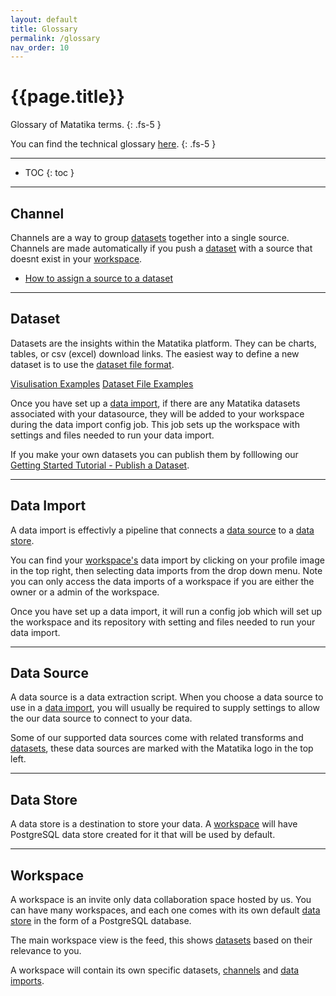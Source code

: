 ```yaml
---
layout: default
title: Glossary
permalink: /glossary
nav_order: 10
---
```


# {{page.title}}

Glossary of Matatika terms.
{: .fs-5 }

You can find the technical glossary [here](https://github.com/Matatika/matatika-examples/tree/master/matatika_technical_glossary).
{: .fs-5 }

---

- TOC
{: toc }

---

## Channel

Channels are a way to group [datasets](#dataset) together into a single source. Channels are made automatically if you push a [dataset](#dataset) with a source that doesnt exist in your [workspace](#workspace).

- [How to assign a source to a dataset]({{site.baseurl}}/data-visualisation/dataset-yaml)

---

## Dataset

Datasets are the insights within the Matatika platform. They can be charts, tables, or csv (excel) download links. The easiest way to define a new dataset is to use the [dataset file format]({{site.baseurl}}/data-visualisation/dataset-yaml). 

[Visulisation Examples]({{site.baseurl}}/data-visualisation/examples/)
[Dataset File Examples](https://github.com/Matatika/matatika-examples/tree/master/example_datasets)

Once you have set up a [data import](#data-import), if there are any Matatika datasets associated with your datasource, they will be added to your workspace during the data import config job. This job sets up the workspace with settings and files needed to run your data import.

If you make your own datasets you can publish them by folllowing our [Getting Started Tutorial - Publish a Dataset]({{site.baseurl}}/getting-started/publish-a-dataset-cli).

---

## Data Import

A data import is effectivly a pipeline that connects a [data source](#data-source) to a [data store](#data-store).

You can find your [workspace's](#workspace) data import by clicking on your profile image in the top right, then selecting data imports from the drop down menu. Note you can only access the data imports of a workspace if you are either the owner or a admin of the workspace.

Once you have set up a data import, it will run a config job which will set up the workspace and its repository with setting and files needed to run your data import.

---

## Data Source

A data source is a data extraction script. When you choose a data source to use in a [data import](#data-import), you will usually be required to supply settings to allow the our data source to connect to your data. 

Some of our supported data sources come with related transforms and [datasets]({{site.baseurl}}/data-visualisation/dataset-yaml), these data sources are marked with the Matatika logo in the top left.

---

## Data Store

A data store is a destination to store your data. A [workspace](#workspace) will have PostgreSQL data store created for it that will be used by default.

---

## Workspace

A workspace is an invite only data collaboration space hosted by us. You can have many workspaces, and each one comes with its own default [data store](#data-store) in the form of a PostgreSQL database.

The main workspace view is the feed, this shows [datasets](#dataset) based on their relevance to you.

A workspace will contain its own specific datasets, [channels](#channel) and [data imports](#data-import).
